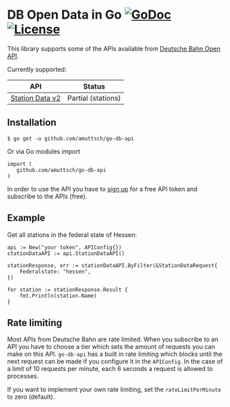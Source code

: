 # DB Open Data in Go [![GoDoc](https://godoc.org/github.com/amuttsch/go-db-api?status.svg)](https://godoc.org/github.com/amuttsch/go-db-api) [![License](https://img.shields.io/badge/License-BSD%202--Clause-orange.svg)](https://opensource.org/licenses/BSD-2-Clause)

This library supports some of the APIs available from [Deutsche Bahn Open API](https://developer.deutschebahn.com/store/site/pages/home.jag).

Currently supported:

| API | Status
|-----|------------
| [Station Data v2](https://developer.deutschebahn.com/store/apis/info?name=StaDa-Station_Data&version=v2&provider=DBOpenData)    | Partial (stations) |

## Installation

    $ go get -u github.com/amuttsch/go-db-api
    
Or via Go modules import

    import (
       github.com/amuttsch/go-db-api
    )

In order to use the API you have to [sign up](https://developer.deutschebahn.com/store/site/pages/sign-up.jag) for a free API token and subscribe to the APIs (free).

## Example

Get all stations in the federal state of Hessen:

    api := New("your token", APIConfig{})
    stationDataAPI := api.StationDataAPI()

    stationResponse, err := stationDataAPI.ByFilter(&StationDataRequest{
        Federalstate: "hessen",
    })
    
    for station := stationResponse.Result {
        fmt.Println(station.Name)
    }


## Rate limiting

Most APIs from Deutsche Bahn are rate limited. When you subscribe to an API you have to choose a tier which sets the amount of requests you can make on this API. `go-db-api` has a built in rate limiting which blocks until the next request can be made if you configure it in the `APIConfig`. In the case of a limit of 10 requests per minute, each 6 seconds a request is allowed to processes.

If you want to implement your own rate limiting, set the `rateLimitPerMinute` to zero (default).
